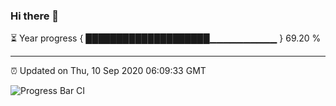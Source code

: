 ### Hi there 👋

⏳ Year progress { ████████████████████▁▁▁▁▁▁▁▁▁▁ } 69.20 %

---

⏰ Updated on Thu, 10 Sep 2020 06:09:33 GMT

![Progress Bar CI](https://github.com/liununu/liununu/workflows/Progress%20Bar%20CI/badge.svg)
